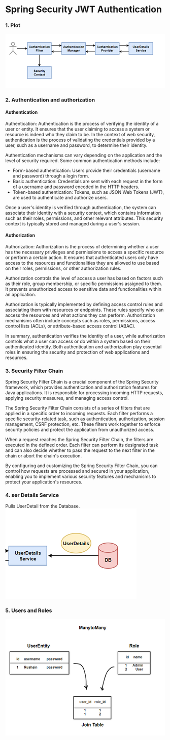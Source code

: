 # Spring Security JWT Authentication

### 1. Plot
![alt text](./assets/secone.png)

### 2. Authentication and authorization

#### Authentication
Authentication: Authentication is the process of verifying the identity of a user or entity. It ensures that the user claiming to access a system or resource is indeed who they claim to be. In the context of web security, authentication is the process of validating the credentials provided by a user, such as a username and password, to determine their identity.

Authentication mechanisms can vary depending on the application and the level of security required. Some common authentication methods include:

- Form-based authentication: Users provide their credentials (username and password) through a login form.
- Basic authentication: Credentials are sent with each request in the form of a username and password encoded in the HTTP headers.
- Token-based authentication: Tokens, such as JSON Web Tokens (JWT), are used to authenticate and authorize users.

Once a user's identity is verified through authentication, the system can associate their identity with a security context, which contains information such as their roles, permissions, and other relevant attributes. This security context is typically stored and managed during a user's session.

#### Authorization
Authorization: Authorization is the process of determining whether a user has the necessary privileges and permissions to access a specific resource or perform a certain action. It ensures that authenticated users only have access to the resources and functionalities they are allowed to use based on their roles, permissions, or other authorization rules.

Authorization controls the level of access a user has based on factors such as their role, group membership, or specific permissions assigned to them. It prevents unauthorized access to sensitive data and functionalities within an application.

Authorization is typically implemented by defining access control rules and associating them with resources or endpoints. These rules specify who can access the resources and what actions they can perform. Authorization mechanisms often include concepts such as roles, permissions, access control lists (ACLs), or attribute-based access control (ABAC).

In summary, authentication verifies the identity of a user, while authorization controls what a user can access or do within a system based on their authenticated identity. Both authentication and authorization play essential roles in ensuring the security and protection of web applications and resources.

### 3. Security Filter Chain

Spring Security Filter Chain is a crucial component of the Spring Security framework, which provides authentication and authorization features for Java applications. It is responsible for processing incoming HTTP requests, applying security measures, and managing access control.

The Spring Security Filter Chain consists of a series of filters that are applied in a specific order to incoming requests. Each filter performs a specific security-related task, such as authentication, authorization, session management, CSRF protection, etc. These filters work together to enforce security policies and protect the application from unauthorized access.

When a request reaches the Spring Security Filter Chain, the filters are executed in the defined order. Each filter can perform its designated task and can also decide whether to pass the request to the next filter in the chain or abort the chain's execution.


By configuring and customizing the Spring Security Filter Chain, you can control how requests are processed and secured in your application, enabling you to implement various security features and mechanisms to protect your application's resources.

### 4. ser Details Service

Pulls UserDetail from the Database.
![alt text](./assets/sectwo.png)

### 5. Users and Roles
![alt text](./assets/secthree.png)

